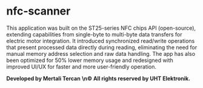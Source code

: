 # nfc-scanner
This application was built on the ST25-series NFC chips API (open-source), extending capabilities from single-byte to multi-byte data transfers for electric motor integration.
It introduced synchronized read/write operations that present processed data directly during reading, eliminating the need for manual memory address selection and raw data handling.
The app has also been optimized for 50% lower memory usage and redesigned with improved UI/UX for faster and more user-friendly operation.

**Developed by Mertali Tercan**
**\n© All rights reserved by UHT Elektronik.**
